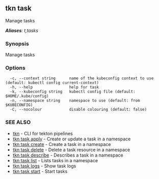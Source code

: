 ## tkn task

Manage tasks

***Aliases**: t,tasks*

### Synopsis

Manage tasks

### Options

```
  -c, --context string      name of the kubeconfig context to use (default: kubectl config current-context)
  -h, --help                help for task
  -k, --kubeconfig string   kubectl config file (default: $HOME/.kube/config)
  -n, --namespace string    namespace to use (default: from $KUBECONFIG)
  -C, --nocolour            disable colouring (default: false)
```

### SEE ALSO

* [tkn](tkn.md)	 - CLI for tekton pipelines
* [tkn task apply](tkn_task_apply.md)	 - Create or update a task in a namespace
* [tkn task create](tkn_task_create.md)	 - Create a task in a namespace
* [tkn task delete](tkn_task_delete.md)	 - Delete a task resource in a namespace
* [tkn task describe](tkn_task_describe.md)	 - Describes a task in a namespace
* [tkn task list](tkn_task_list.md)	 - Lists tasks in a namespace
* [tkn task logs](tkn_task_logs.md)	 - Show task logs
* [tkn task start](tkn_task_start.md)	 - Start tasks

